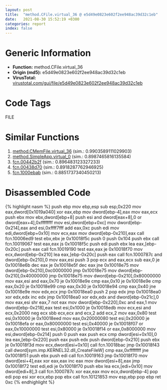 ```yaml
---
layout: post
title:  "method.CFile.virtual_36 @ e5d49e0823e602f2ee948ac39d32c1eb"
date:   2021-08-30 15:52:19 +0300
categories: report
index: false
---
```


# Generic Information
- **Function:** method.CFile.virtual\_36
- **Origin (md5):** e5d49e0823e602f2ee948ac39d32c1eb
- **VirusTotal:** [virustotal.com/gui/file/e5d49e0823e602f2ee948ac39d32c1eb][virustotal_ref]

# Code Tags
<span class="tag" id="FILE">FILE</span>


# Similar Functions

1. [method.CMemFile.virtual\_36][similar_1_ref] (sim.: 0.9903589111029903)
2. [method.SimpleApp.virtual\_0][similar_2_ref] (sim.: 0.8987465816135584)
3. [fcn.00442b2f][similar_3_ref] (sim.: 0.896483123327233)
4. [fcn.00438d70][similar_4_ref] (sim.: 0.8918287762946925)
5. [fcn.1000ebab][similar_5_ref] (sim.: 0.8851737340450213)


# Disassembled Code

{% highlight nasm %}
push ebp
mov ebp,esp
sub esp,0x220
mov eax,dword[0x1019a040]
xor eax,ebp
mov dword[ebp-4],eax
mov eax,ecx
push ebx
mov ebx,dword[ebp+8]
push esi
and dword[eax+8],0
or dword[eax+4],0xffffffff
mov esi,dword[ebp+0xc]
mov dword[ebp-0x214],eax
and esi,0xffff7fff
add eax,0xc
push edi
mov edi,dword[ebp+0x10]
mov ecx,eax
mov dword[ebp-0x210],eax
call fcn.10006ed9
test ebx,ebx
je 0x10018f5c
push 0
push 0x104
push ebx
call fcn.10019067
test eax,eax
js 0x10018f5c
push edi
push ebx
lea eax,[ebp-0x20c]
push eax
call fcn.10019190
test eax,eax
je 0x10018f70
mov ecx,dword[ebp-0x210]
lea eax,[ebp-0x20c]
push eax
call fcn.1000787c
and dword[ebp-0x210],0
mov eax,esi
push 3
pop ecx
and eax,ecx
sub eax,0
je 0x10018e6b
dec eax
je 0x10018e5f
dec eax
jne 0x10018e75
mov dword[ebp-0x210],0xc0000000
jmp 0x10018e75
mov dword[ebp-0x210],0x40000000
jmp 0x10018e75
mov dword[ebp-0x210],0x80000000
mov eax,esi
and eax,0x70
je 0x10018e9e
cmp eax,0x10
je 0x10018e9e
cmp eax,0x20
je 0x10018e99
cmp eax,0x30
je 0x10018e94
cmp eax,0x40
jne 0x10018e9e
mov edx,ecx
jmp 0x10018ea0
push 2
pop edx
jmp 0x10018ea0
xor edx,edx
inc edx
jmp 0x10018ea0
xor edx,edx
and dword[ebp-0x21c],0
mov eax,esi
shr eax,7
not eax
mov dword[ebp-0x220],0xc
and eax,1
mov dword[ebp-0x218],eax
test esi,0x1000
je 0x10018edb
mov ecx,esi
and ecx,0x2000
neg ecx
sbb ecx,ecx
and ecx,2
add ecx,2
mov eax,0x80
test esi,0x10000
je 0x10018eed
mov eax,0x20000080
test esi,0x20000
je 0x10018efa
or eax,0x80000000
test esi,0x40000
je 0x10018f07
or eax,0x10000000
test esi,0x80000
je 0x10018f14
or eax,0x8000000
mov esi,dword[ebp-0x214]
push 0
push eax
push ecx
cmp dword[esi+0x10],0
lea eax,[ebp-0x220]
push eax
push edx
push dword[ebp-0x210]
push ebx
je 0x10018f3d
mov ecx,dword[esi+0x10]
call fcn.10018bac
jmp 0x10018f43
call dword[sym.imp.KERNEL32.dll_CreateFileW]
cmp eax,0xffffffff
jne 0x10018f51
push ebx
push edi
call fcn.10019163
jmp 0x10018f70
mov dword[esi+4],eax
xor eax,eax
inc eax
mov dword[esi+8],eax
jmp 0x10018f72
test edi,edi
je 0x10018f70
push ebx
lea ecx,[edi+0x10]
mov dword[edi+8],3
call fcn.1000787c
xor eax,eax
mov ecx,dword[ebp-4]
pop edi
pop esi
xor ecx,ebp
pop ebx
call fcn.10121853
mov esp,ebp
pop ebp
ret 0xc
{% endhighlight %}


[similar_1_ref]: /report/method.CMemFile.virtual_36@9c2b894b84f59672d8be2e984066f76f
[similar_2_ref]: /report/method.SimpleApp.virtual_0@ba86269e5231930ee4def4088ddb8d19
[similar_3_ref]: /report/fcn.00442b2f@b3771987fba16f4fba07d1109ec72c76
[similar_4_ref]: /report/fcn.00438d70@4fe6510221c33bf023f6abed461fc13f
[similar_5_ref]: /report/fcn.1000ebab@e5d49e0823e602f2ee948ac39d32c1eb
[virustotal_ref]: https://www.virustotal.com/gui/file/e5d49e0823e602f2ee948ac39d32c1eb